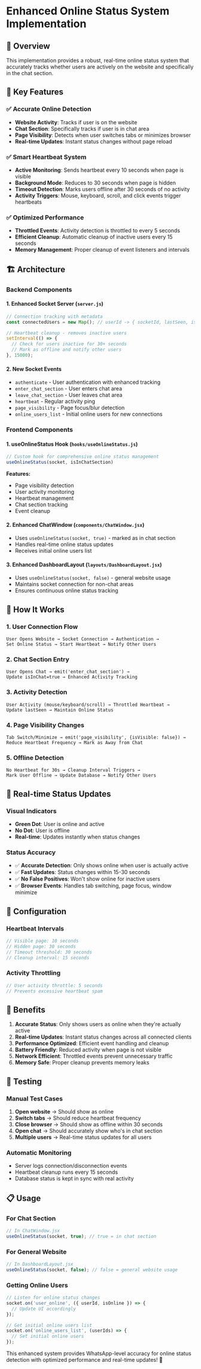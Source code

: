 # Enhanced Online Status System Implementation

## 🎯 Overview
This implementation provides a robust, real-time online status system that accurately tracks whether users are actively on the website and specifically in the chat section.

## 🔧 Key Features

### ✅ **Accurate Online Detection**
- **Website Activity**: Tracks if user is on the website
- **Chat Section**: Specifically tracks if user is in chat area
- **Page Visibility**: Detects when user switches tabs or minimizes browser
- **Real-time Updates**: Instant status changes without page reload

### ✅ **Smart Heartbeat System**
- **Active Monitoring**: Sends heartbeat every 10 seconds when page is visible
- **Background Mode**: Reduces to 30 seconds when page is hidden
- **Timeout Detection**: Marks users offline after 30 seconds of no activity
- **Activity Triggers**: Mouse, keyboard, scroll, and click events trigger heartbeats

### ✅ **Optimized Performance**
- **Throttled Events**: Activity detection is throttled to every 5 seconds
- **Efficient Cleanup**: Automatic cleanup of inactive users every 15 seconds
- **Memory Management**: Proper cleanup of event listeners and intervals

## 🏗️ Architecture

### Backend Components

#### 1. **Enhanced Socket Server** (`server.js`)
```javascript
// Connection tracking with metadata
const connectedUsers = new Map(); // userId -> { socketId, lastSeen, isInChat }

// Heartbeat cleanup - removes inactive users
setInterval(() => {
  // Check for users inactive for 30+ seconds
  // Mark as offline and notify other users
}, 15000);
```

#### 2. **New Socket Events**
- `authenticate` - User authentication with enhanced tracking
- `enter_chat_section` - User enters chat area
- `leave_chat_section` - User leaves chat area  
- `heartbeat` - Regular activity ping
- `page_visibility` - Page focus/blur detection
- `online_users_list` - Initial online users for new connections

### Frontend Components

#### 1. **useOnlineStatus Hook** (`hooks/useOnlineStatus.js`)
```javascript
// Custom hook for comprehensive online status management
useOnlineStatus(socket, isInChatSection)
```

**Features:**
- Page visibility detection
- User activity monitoring
- Heartbeat management
- Chat section tracking
- Event cleanup

#### 2. **Enhanced ChatWindow** (`components/ChatWindow.jsx`)
- Uses `useOnlineStatus(socket, true)` - marked as in chat section
- Handles real-time online status updates
- Receives initial online users list

#### 3. **Enhanced DashboardLayout** (`layouts/DashboardLayout.jsx`)
- Uses `useOnlineStatus(socket, false)` - general website usage
- Maintains socket connection for non-chat areas
- Ensures continuous online status tracking

## 🚀 How It Works

### 1. **User Connection Flow**
```
User Opens Website → Socket Connection → Authentication → 
Set Online Status → Start Heartbeat → Notify Other Users
```

### 2. **Chat Section Entry**
```
User Opens Chat → emit('enter_chat_section') → 
Update isInChat=true → Enhanced Activity Tracking
```

### 3. **Activity Detection**
```
User Activity (mouse/keyboard/scroll) → Throttled Heartbeat → 
Update lastSeen → Maintain Online Status
```

### 4. **Page Visibility Changes**
```
Tab Switch/Minimize → emit('page_visibility', {isVisible: false}) → 
Reduce Heartbeat Frequency → Mark as Away from Chat
```

### 5. **Offline Detection**
```
No Heartbeat for 30s → Cleanup Interval Triggers → 
Mark User Offline → Update Database → Notify Other Users
```

## 📱 Real-time Status Updates

### Visual Indicators
- **Green Dot**: User is online and active
- **No Dot**: User is offline
- **Real-time**: Updates instantly when status changes

### Status Accuracy
- ✅ **Accurate Detection**: Only shows online when user is actually active
- ✅ **Fast Updates**: Status changes within 15-30 seconds
- ✅ **No False Positives**: Won't show online for inactive users
- ✅ **Browser Events**: Handles tab switching, page focus, window minimize

## 🔧 Configuration

### Heartbeat Intervals
```javascript
// Visible page: 10 seconds
// Hidden page: 30 seconds
// Timeout threshold: 30 seconds
// Cleanup interval: 15 seconds
```

### Activity Throttling
```javascript
// User activity throttle: 5 seconds
// Prevents excessive heartbeat spam
```

## 🎯 Benefits

1. **Accurate Status**: Only shows users as online when they're actually active
2. **Real-time Updates**: Instant status changes across all connected clients
3. **Performance Optimized**: Efficient event handling and cleanup
4. **Battery Friendly**: Reduced activity when page is not visible
5. **Network Efficient**: Throttled events prevent unnecessary traffic
6. **Memory Safe**: Proper cleanup prevents memory leaks

## 🧪 Testing

### Manual Test Cases
1. **Open website** → Should show as online
2. **Switch tabs** → Should reduce heartbeat frequency
3. **Close browser** → Should show as offline within 30 seconds
4. **Open chat** → Should accurately show who's in chat section
5. **Multiple users** → Real-time status updates for all users

### Automatic Monitoring
- Server logs connection/disconnection events
- Heartbeat cleanup runs every 15 seconds
- Database status is kept in sync with real activity

## 📋 Usage

### For Chat Section
```javascript
// In ChatWindow.jsx
useOnlineStatus(socket, true); // true = in chat section
```

### For General Website
```javascript
// In DashboardLayout.jsx
useOnlineStatus(socket, false); // false = general website usage
```

### Getting Online Users
```javascript
// Listen for online status changes
socket.on('user_online', ({ userId, isOnline }) => {
  // Update UI accordingly
});

// Get initial online users list
socket.on('online_users_list', (userIds) => {
  // Set initial online users
});
```

This enhanced system provides WhatsApp-level accuracy for online status detection with optimized performance and real-time updates! 🎉